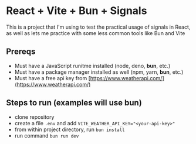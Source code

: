 # React + Vite + Bun + Signals

This is a project that I'm using to test the practical usage of signals in React, as well as lets me practice with some less common tools like Bun and Vite

## Prereqs

- Must have a JavaScript runitme installed (node, deno, **bun**, etc.)
- Must have a package manager installed as well (npm, yarn, **bun**, etc.)
- Must have a free api key from [https://www.weatherapi.com/](https://www.weatherapi.com/)

## Steps to run (examples will use **bun**)

- clone repository
- create a file `.env` and add `VITE_WEATHER_API_KEY="<your-api-key>"`
- from within project directory, run `bun install`
- run command `bun run dev`
